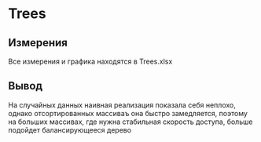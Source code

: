 # Trees


## Измерения
Все измерения и графика находятся в Trees.xlsx


## Вывод
На случайных данных наивная реализация показала себя неплохо, однако отсортированных массиваъ она быстро замедляется, поэтому на больших массивах, где нужна стабильная скорость доступа, больше подойдет балансирующееся дерево
